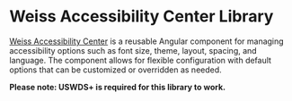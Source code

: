 # Weiss Accessibility Center Library

[Weiss Accessibility Center](projects/weiss-accessibility-center/README.md) is a reusable Angular component for managing accessibility options such as font size, theme, layout, spacing, and language. The component allows for flexible configuration with default options that can be customized or overridden as needed.

**Please note: USWDS+ is required for this library to work.**
